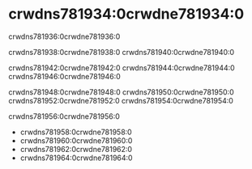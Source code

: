 # crwdns781934:0crwdne781934:0

<p class="description">crwdns781936:0crwdne781936:0</p>

crwdns781938:0crwdne781938:0 crwdns781940:0crwdne781940:0

crwdns781942:0crwdne781942:0 crwdns781944:0crwdne781944:0 crwdns781946:0crwdne781946:0

crwdns781948:0crwdne781948:0 crwdns781950:0crwdne781950:0 crwdns781952:0crwdne781952:0 crwdns781954:0crwdne781954:0

crwdns781956:0crwdne781956:0

- crwdns781958:0crwdne781958:0
- crwdns781960:0crwdne781960:0
- crwdns781962:0crwdne781962:0
- crwdns781964:0crwdne781964:0